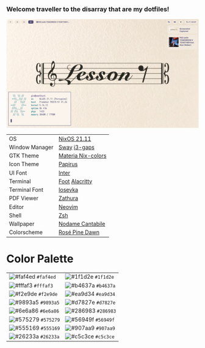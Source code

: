 ### Welcome traveller to the disarray that are my dotfiles!

![My rice!](./assets/rice.png "My rice!")

|                     |                                                                                                               |
| ------------------- | ------------------------------------------------------------------------------------------------------------- |
| OS                  | [NixOS 21.11](https://nixos.org/)                                                                             |
| Window Manager      | [Sway](https://github.com/swaywm/sway/) [i3-gaps](https://github.com/Airblader/i3)                            |
| GTK Theme           | [Materia Nix-colors](https://github.com/lassekongo83/plano-theme)                                             |
| Icon Theme          | [Papirus](https://github.com/PapirusDevelopmentTeam/papirus-icon-theme)                                       |
| UI Font             | [Inter](https://github.com/rsms/inter)                                                                        | 
| Terminal            | [Foot](https://codeberg.org/dnkl/foot) [Alacritty](https://github.com/alacritty/alacritty)                    |
| Terminal Font       | [Iosevka](https://github.com/be5invis/Iosevka)                                                                |
| PDF Viewer          | [Zathura](https://git.pwmt.org/pwmt/zathura)                                                                  |
| Editor              | [Neovim](https://neovim.io/)                                                                                  |
| Shell               | [Zsh](https://www.zsh.org/)                                                                                   |
| Wallpaper           | [Nodame Cantabile](./assets/wallpaper.png)                                                                    |
| Colorscheme         | [Rosé Pine Dawn](https://github.com/rose-pine/)                                                               |

# Color Palette
|                                                                           |                                                                                              |
|---------------------------------------------------------------------------|----------------------------------------------------------------------------------------------|
| ![#faf4ed](https://via.placeholder.com/15/faf4ed/000000?text=+) `#faf4ed` | ![#1f1d2e](https://via.placeholder.com/15/1f1d2e/000000?text=+) `#1f1d2e`  |
| ![#fffaf3](https://via.placeholder.com/15/fffaf3/000000?text=+) `#fffaf3` | ![#b4637a](https://via.placeholder.com/15/b4637a/000000?text=+) `#b4637a`  |
| ![#f2e9de](https://via.placeholder.com/15/f2e9de/000000?text=+) `#f2e9de` | ![#ea9d34](https://via.placeholder.com/15/ea9d34/000000?text=+) `#ea9d34`  |
| ![#9893a5](https://via.placeholder.com/15/9893a5/000000?text=+) `#9893a5` | ![#d7827e](https://via.placeholder.com/15/d7827e/000000?text=+) `#d7827e`  |
| ![#6e6a86](https://via.placeholder.com/15/6e6a86/000000?text=+) `#6e6a86` | ![#286983](https://via.placeholder.com/15/286983/000000?text=+) `#286983`  |
| ![#575279](https://via.placeholder.com/15/575279/000000?text=+) `#575279` | ![#56949f](https://via.placeholder.com/15/56949f/000000?text=+) `#56949f`  |
| ![#555169](https://via.placeholder.com/15/555169/000000?text=+) `#555169` | ![#907aa9](https://via.placeholder.com/15/907aa9/000000?text=+) `#907aa9`  |
| ![#26233a](https://via.placeholder.com/15/26233a/000000?text=+) `#26233a` | ![#c5c3ce](https://via.placeholder.com/15/c5c3ce/000000?text=+) `#c5c3ce`  |
